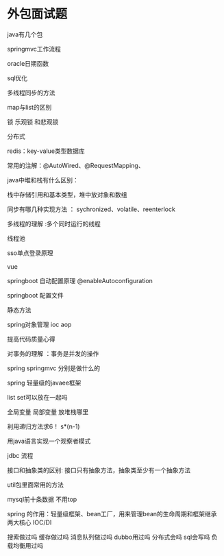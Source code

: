# 外包面试题

 java有几个包
 
 springmvc工作流程
 
 oracle日期函数
 
 sql优化
 
 多线程同步的方法
 
 map与list的区别
 
 锁 乐观锁 和悲观锁
 
 分布式 
 
 redis：key-value类型数据库
 
 常用的注解：@AutoWired、@RequestMapping、
 
 java中堆和栈有什么区别：
 
 栈中存储引用和基本类型，堆中放对象和数组
 
 同步有哪几种实现方法 ： sychronized、volatile、reenterlock
 
 多线程的理解 :多个同时运行的线程
 
 线程池 
  
 sso单点登录原理 
  
  
 vue 

 springboot 自动配置原理 @enableAutoconfiguration

 springboot 配置文件

 静态方法

spring对象管理   ioc aop

提高代码质量心得
 
对事务的理解 ：事务是并发的操作

spring  springmvc  分别是做什么的

spring 轻量级的javaee框架

list set可以放在一起吗 


全局变量  局部变量  放堆栈哪里


利用递归方法求6！ s*(n-1)

用java语言实现一个观察者模式



jdbc 流程

接口和抽象类的区别: 接口只有抽象方法，抽象类至少有一个抽象方法

util包里面常用的方法

mysql前十条数据 不用top

spring 的作用：轻量级框架、bean工厂，用来管理bean的生命周期和框架继承 两大核心
IOC/DI

 搜索做过吗 缓存做过吗 消息队列做过吗 dubbo用过吗 分布式会吗 sql会写吗 负载均衡用过吗